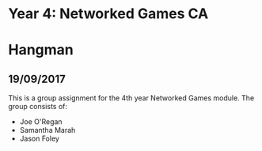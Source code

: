 # Year 4: Networked Games CA
# Hangman
## 19/09/2017

This is a group assignment for the 4th year Networked Games module. The group consists of:
  * Joe O'Regan
  * Samantha Marah
  * Jason Foley
